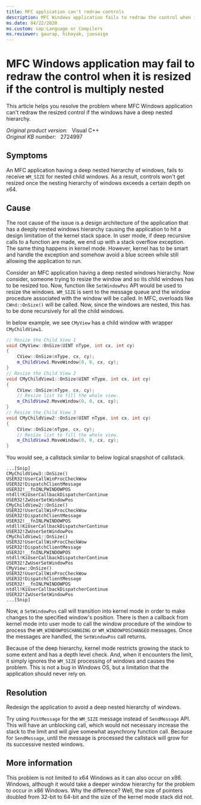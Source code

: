 ```yaml
---
title: MFC application can't redraw controls
description: MFC Windows application fails to redraw the control when it is resized if the control is multiply nested.
ms.date: 04/22/2020
ms.custom: sap:Language or Compilers
ms.reviewer: gaurap, hihayak, juesaigo
---
```

# MFC Windows application may fail to redraw the control when it is resized if the control is multiply nested

This article helps you resolve the problem where MFC Windows application can't redraw the resized control if the windows have a deep nested hierarchy.

_Original product version:_ &nbsp; Visual C++  
_Original KB number:_ &nbsp; 2724997

## Symptoms

An MFC application having a deep nested hierarchy of windows, fails to receive `WM_SIZE` for nested child windows. As a result, controls won't get resized once the nesting hierarchy of windows exceeds a certain depth on x64.

## Cause

The root cause of the issue is a design architecture of the application that has a deeply nested windows hierarchy causing the application to hit a design limitation of the kernel stack space. In user mode, if deep recursive calls to a function are made, we end up with a stack overflow exception. The same thing happens in kernel mode. However, kernel has to be smart and handle the exception and somehow avoid a blue screen while still allowing the application to run.

Consider an MFC application having a deep nested windows hierarchy. Now consider, someone trying to resize the window and so its child windows has to be resized too. Now, function like `SetWindowPos` API would be used to resize the windows. `WM_SIZE` is sent to the message queue and the window procedure associated with the window will be called. In MFC, overloads like `CWnd::OnSize()` will be called. Now, since the windows are nested, this has to be done recursively for all the child windows.

In below example, we see `CMyView` has a child window with wrapper `CMyChildView1`.

```cpp
// Resize the Child View 1
void CMyView::OnSize(UINT nType, int cx, int cy)
{
    CView::OnSize(nType, cx, cy);
    m_ChildView1.MoveWindow(0, 0, cx, cy);
}
// Resize the Child View 2
void CMyChildView1::OnSize(UINT nType, int cx, int cy)
{
    CView::OnSize(nType, cx, cy);
    // Resize list to fill the whole view.
    m_ChildView2.MoveWindow(0, 0, cx, cy);
}
// Resize the Child View 3
void CMyChildView2::OnSize(UINT nType, int cx, int cy)
{
    CView::OnSize(nType, cx, cy);
    // Resize list to fill the whole view.
    m_ChildView3.MoveWindow(0, 0, cx, cy);
}
```

You would see, a callstack similar to below logical snapshot of callstack.

```console
...[Snip]
CMyChildView3::OnSize()
USER32!UserCallWinProcCheckWow
USER32!DispatchClientMessage
USER32!__fnINLPWINDOWPOS
ntdll!KiUserCallbackDispatcherContinue
USER32!ZwUserSetWindowPos
CMyChildView2::OnSize()
USER32!UserCallWinProcCheckWow
USER32!DispatchClientMessage
USER32!__fnINLPWINDOWPOS
ntdll!KiUserCallbackDispatcherContinue
USER32!ZwUserSetWindowPos
CMyChildView1::OnSize()
USER32!UserCallWinProcCheckWow
USER32!DispatchClientMessage
USER32!__fnINLPWINDOWPOS
ntdll!KiUserCallbackDispatcherContinue
USER32!ZwUserSetWindowPos
CMyView::OnSize()
USER32!UserCallWinProcCheckWow
USER32!DispatchClientMessage
USER32!__fnINLPWINDOWPOS
ntdll!KiUserCallbackDispatcherContinue
USER32!ZwUserSetWindowPos
...[Snip]
```

Now, a `SetWindowPos` call will transition into kernel mode in order to make changes to the specified window's position. There is then a callback from kernel mode into user mode to call the window procedure of the window to process the `WM_WINDOWPOSCHANGING` or `WM_WINDOWPOSCHANGED` messages. Once the messages are handled, the `SetWindowPos` call returns.

Because of the deep hierarchy, kernel mode restricts growing the stack to some extent and has a depth level check. And, when it encounters the limit, it simply ignores the `WM_SIZE` processing of windows and causes the problem. This is not a bug in Windows OS, but a limitation that the application should never rely on.

## Resolution

Redesign the application to avoid a deep nested hierarchy of windows.

Try using `PostMessage` for the `WM_SIZE` message instead of `SendMessage` API. This will have an unblocking call, which would not necessary increase the stack to the limit and will give somewhat asynchrony function call. Because for `SendMessage`, until the message is processed the callstack will grow for its successive nested windows.

## More information

This problem is not limited to x64 Windows as it can also occur on x86. Windows, although it would take a deeper window hierarchy for the problem to occur in x86 Windows. Why the difference? Well, the size of pointers doubled from 32-bit to 64-bit and the size of the kernel mode stack did not.
